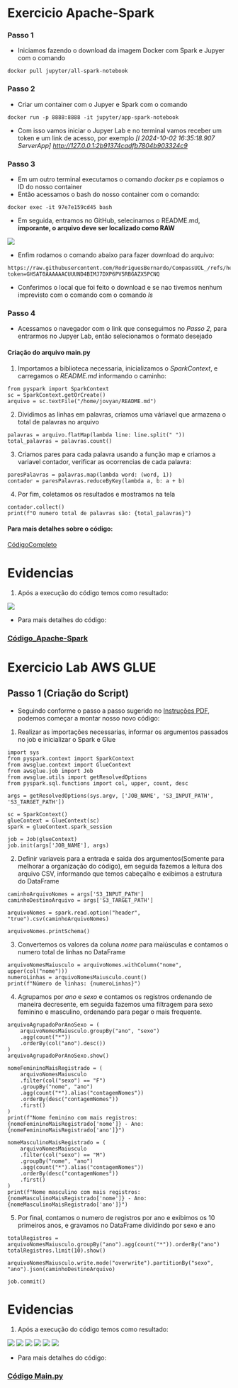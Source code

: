 # Exercicio Apache-Spark
### Passo 1
- Iniciamos fazendo o download da imagem Docker com Spark e Jupyer com o comando 
``` 
docker pull jupyter/all-spark-notebook 
```
### Passo 2
- Criar um container com o Jupyer e Spark com o comando 
```
docker run -p 8888:8888 -it jupyter/app-spark-notebook
```
- Com isso vamos iniciar o Jupyer Lab e no terminal vamos receber um token e um link de acesso, por exemplo
*[I 2024-10-02 16:35:18.907 ServerApp]     http://127.0.0.1:2b91374cadfb7804b903324c9*

### Passo 3 
- Em um outro terminal executamos o comando *docker ps* e copiamos o ID do nosso container
- Então acessamos o bash do nosso container com o comando:
```
docker exec -it 97e7e159cd45 bash   
```
- Em seguida, entramos no GitHub, selecinamos o README.md, **imporante, o arquivo deve ser localizado como RAW**
<img src="../evidencias/img/GitHUB_RAW.png">

- Enfim rodamos o comando abaixo para fazer download do arquivo: 
```
https://raw.githubusercontent.com/RodriguesBernardo/CompassUOL_/refs/heads/main/README.md?token=GHSAT0AAAAAACUUUND4BIMJ7DXP6PV5RBGAZX5PCNQ
``` 
- Conferimos o local que foi feito o download e se nao tivemos nenhum imprevisto com o comando com o comando *ls*

### Passo 4
- Acessamos o navegador com o link que conseguimos no *Passo 2*, para entrarmos no Jupyer Lab, então selecionamos o formato desejado

#### Criação do arquivo main.py
1. Importamos a biblioteca necessaria, inicializamos o *SparkContext*, e carregamos o *README.md* informando o caminho: 
```
from pyspark import SparkContext
sc = SparkContext.getOrCreate()
arquivo = sc.textFile("/home/jovyan/README.md")
```

2. Dividimos as linhas em palavras, criamos uma váriavel que armazena o total de palavras no arquivo
```
palavras = arquivo.flatMap(lambda line: line.split(" "))
total_palavras = palavras.count()
```
3. Criamos pares para cada palavra usando a função map e criamos a variavel contador, verificar as ocorrencias de cada palavra: 
```
paresPalavras = palavras.map(lambda word: (word, 1))
contador = paresPalavras.reduceByKey(lambda a, b: a + b)
```
4. Por fim, coletamos os resultados e mostramos na tela
```
contador.collect()
print(f"O numero total de palavras são: {total_palavras}")
```

#### Para mais detalhes sobre o código:
[CódigoCompleto](./Apache-Spark/main.ipynb)

# **Evidencias**
1. Após a execução do código temos como resultado: 
<img src="../evidencias/img/Spark01.png">

- Para mais detalhes do código: 
### [Código_Apache-Spark](../exercicios/Apache-Spark/main.ipynb)

# Exercicio Lab AWS GLUE

## Passo 1 (Criação do Script)
- Seguindo conforme o passo a passo sugerido no [Instruções PDF](./AWS_GLUE/glue-lab.pdf), podemos começar a montar nosso novo código: 
1. Realizar as importações necessarias, informar os argumentos passados no job e inicializar o Spark e Glue
```
import sys
from pyspark.context import SparkContext
from awsglue.context import GlueContext
from awsglue.job import Job
from awsglue.utils import getResolvedOptions
from pyspark.sql.functions import col, upper, count, desc

args = getResolvedOptions(sys.argv, ['JOB_NAME', 'S3_INPUT_PATH', 'S3_TARGET_PATH'])

sc = SparkContext()
glueContext = GlueContext(sc)
spark = glueContext.spark_session

job = Job(glueContext)
job.init(args['JOB_NAME'], args)
```

2. Definir variaveis para a entrada e saida dos argumentos(Somente para melhorar a organização do código), em seguida fazemos a leitura dos arquivo CSV, informando que temos cabeçalho e exibimos a estrutura do DataFrame
```
caminhoArquivoNomes = args['S3_INPUT_PATH']
caminhoDestinoArquivo = args['S3_TARGET_PATH']

arquivoNomes = spark.read.option("header", "true").csv(caminhoArquivoNomes)

arquivoNomes.printSchema()
```

3. Convertemos os valores da coluna *nome* para maiúsculas e contamos o numero total de linhas no DataFrame
```
arquivoNomesMaiusculo = arquivoNomes.withColumn("nome", upper(col("nome")))
numeroLinhas = arquivoNomesMaiusculo.count()
print(f"Número de linhas: {numeroLinhas}")
```

4. Agrupamos por *ano* e *sexo* e contamos os registros ordenando de maneira decresente, em seguida fazemos uma filtragem para sexo feminino e masculino, ordenando para pegar o mais frequente. 
```
arquivoAgrupadoPorAnoSexo = (
    arquivoNomesMaiusculo.groupBy("ano", "sexo")
    .agg(count("*"))
    .orderBy(col("ano").desc())
)
arquivoAgrupadoPorAnoSexo.show()

nomeFemininoMaisRegistrado = (
    arquivoNomesMaiusculo
    .filter(col("sexo") == "F")
    .groupBy("nome", "ano")
    .agg(count("*").alias("contagemNomes"))
    .orderBy(desc("contagemNomes"))
    .first()
)
print(f"Nome feminino com mais registros: {nomeFemininoMaisRegistrado['nome']} - Ano: {nomeFemininoMaisRegistrado['ano']}")

nomeMasculinoMaisRegistrado = (
    arquivoNomesMaiusculo
    .filter(col("sexo") == "M")
    .groupBy("nome", "ano")
    .agg(count("*").alias("contagemNomes"))
    .orderBy(desc("contagemNomes"))
    .first()
)
print(f"Nome masculino com mais registros: {nomeMasculinoMaisRegistrado['nome']} - Ano: {nomeMasculinoMaisRegistrado['ano']}")
```

5. Por final, contamos o numero de registros por ano e exibimos os 10 primeiros anos, e gravamos no DataFrame dividindo por sexo e ano
```
totalRegistros = arquivoNomesMaiusculo.groupBy("ano").agg(count("*")).orderBy("ano")
totalRegistros.limit(10).show()

arquivoNomesMaiusculo.write.mode("overwrite").partitionBy("sexo", "ano").json(caminhoDestinoArquivo)

job.commit()
```
# **Evidencias**
1. Após a execução do código temos como resultado: 
<img src="../evidencias/img/SucessoExecução.png">
<img src="../evidencias/img/bucket-passo1.png">
<img src="../evidencias/img/sexoFeminino.png">
<img src="../evidencias/img/sexoMasculino.png">
<img src="../evidencias/img/exemploArquivo.png">
<img src="../evidencias/img/AWS_GLUE(final).png">

- Para mais detalhes do código: 
### [Código Main.py](./AWS_GLUE/main.py)